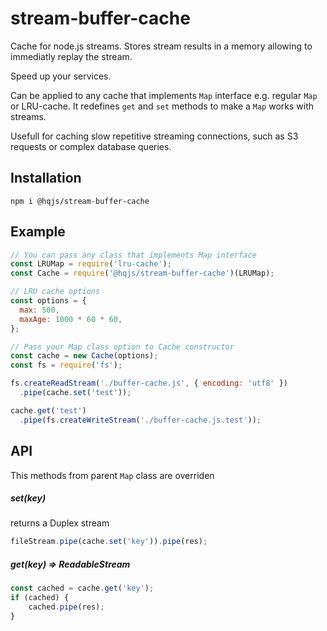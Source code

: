 # stream-buffer-cache
Cache for node.js streams. Stores stream results in a memory allowing to immediatly replay the stream.

Speed up your services.

Can be applied to any cache that implements `Map` interface e.g. regular `Map` or LRU-cache. It redefines `get` and `set` methods to make a `Map` works with streams.

Usefull for caching slow repetitive streaming connections, such as S3 requests or complex database queries.


Installation
------------

```npm i @hqjs/stream-buffer-cache```


Example
-------------

```js
// You can pass any class that implements Map interface
const LRUMap = require('lru-cache');
const Cache = require('@hqjs/stream-buffer-cache')(LRUMap);

// LRU cache options
const options = {
  max: 500,
  maxAge: 1000 * 60 * 60,
};

// Pass your Map class option to Cache constructor
const cache = new Cache(options);
const fs = require('fs');

fs.createReadStream('./buffer-cache.js', { encoding: 'utf8' })
  .pipe(cache.set('test'));

cache.get('test')
  .pipe(fs.createWriteStream('./buffer-cache.js.test'));
```


API
---

This methods from parent `Map` class are overriden

##### set(key)
returns a Duplex stream
```js
fileStream.pipe(cache.set('key')).pipe(res);
```


##### get(key) => ReadableStream

```js
const cached = cache.get('key');
if (cached) {
	cached.pipe(res);
}
```
